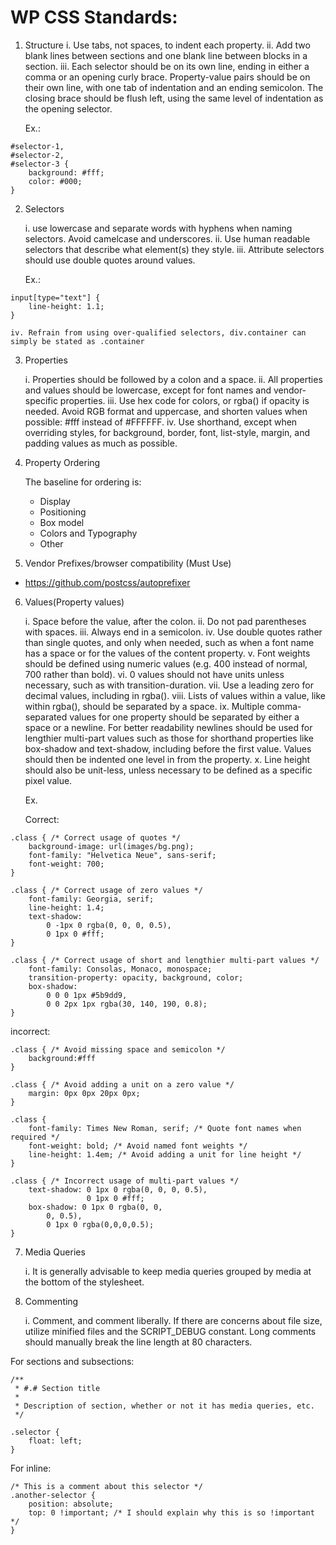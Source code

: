 # WP CSS Standards:

1. Structure
	i. Use tabs, not spaces, to indent each property.
	ii. Add two blank lines between sections and one blank line between blocks in a section.
	iii. Each selector should be on its own line, ending in either a comma or an opening curly brace. Property-value pairs should be on their own line, with one tab of indentation and an ending semicolon. The closing brace should be flush left, using the same level of indentation as the opening selector.
	
	Ex.: 
```
#selector-1,
#selector-2,
#selector-3 {
    background: #fff;
    color: #000;
}
```

2. Selectors

	i. use lowercase and separate words with hyphens when naming selectors. Avoid camelcase and underscores.
	ii. Use human readable selectors that describe what element(s) they style.
	iii. Attribute selectors should use double quotes around values.
	
    Ex.:
```
input[type="text"] {
    line-height: 1.1;
}
```
	iv. Refrain from using over-qualified selectors, div.container can simply be stated as .container

3. Properties

	i. Properties should be followed by a colon and a space.
	ii. All properties and values should be lowercase, except for font names and vendor-specific properties.
	iii. Use hex code for colors, or rgba() if opacity is needed. Avoid RGB format and uppercase, and shorten values when possible: #fff instead of #FFFFFF.
	iv. Use shorthand, except when overriding styles, for background, border, font, list-style, margin, and padding values as much as possible.
	
	
4. Property Ordering

	The baseline for ordering is:
	
	* Display
	* Positioning
	* Box model
	* Colors and Typography
	* Other
	

5. Vendor Prefixes/browser compatibility
	(Must Use)

* https://github.com/postcss/autoprefixer

6. Values(Property values)

	i. Space before the value, after the colon.
	ii. Do not pad parentheses with spaces.
	iii. Always end in a semicolon.
	iv. Use double quotes rather than single quotes, and only when needed, such as when a font name has a space or for the values of the content property.
	v. Font weights should be defined using numeric values (e.g. 400 instead of normal, 700 rather than bold).
	vi. 0 values should not have units unless necessary, such as with transition-duration.
	vii. Use a leading zero for decimal values, including in rgba().
	viii. Lists of values within a value, like within rgba(), should be separated by a space.
	ix. Multiple comma-separated values for one property should be separated by either a space or a newline. For better readability newlines should be used for lengthier multi-part values such as those for shorthand properties like box-shadow and text-shadow, including before the first value. Values should then be indented one level in from the property.
	x. Line height should also be unit-less, unless necessary to be defined as a specific pixel value.
	
	Ex.
	
	Correct:
```
.class { /* Correct usage of quotes */
	background-image: url(images/bg.png);
	font-family: "Helvetica Neue", sans-serif;
	font-weight: 700;
}

.class { /* Correct usage of zero values */
    font-family: Georgia, serif;
    line-height: 1.4;
    text-shadow:
        0 -1px 0 rgba(0, 0, 0, 0.5),
        0 1px 0 #fff;
}

.class { /* Correct usage of short and lengthier multi-part values */
    font-family: Consolas, Monaco, monospace;
    transition-property: opacity, background, color;
    box-shadow:
        0 0 0 1px #5b9dd9,
        0 0 2px 1px rgba(30, 140, 190, 0.8);
}

```
incorrect:
```
.class { /* Avoid missing space and semicolon */
    background:#fff
}

.class { /* Avoid adding a unit on a zero value */
    margin: 0px 0px 20px 0px;
}

.class {
    font-family: Times New Roman, serif; /* Quote font names when required */
    font-weight: bold; /* Avoid named font weights */
    line-height: 1.4em; /* Avoid adding a unit for line height */
}

.class { /* Incorrect usage of multi-part values */
    text-shadow: 0 1px 0 rgba(0, 0, 0, 0.5),
                 0 1px 0 #fff;
    box-shadow: 0 1px 0 rgba(0, 0,
        0, 0.5),
        0 1px 0 rgba(0,0,0,0.5);
}
```
	
	
	
	
7. Media Queries
	
	i. It is generally advisable to keep media queries grouped by media at the bottom of the stylesheet.

8. Commenting
	
	i. Comment, and comment liberally. If there are concerns about file size, utilize minified files and the SCRIPT_DEBUG constant. Long comments should manually break the line length at 80 characters.
	
For sections and subsections:
```
/**
 * #.# Section title
 *
 * Description of section, whether or not it has media queries, etc.
 */

.selector {
    float: left;
}
```
For inline:
```
/* This is a comment about this selector */
.another-selector {
    position: absolute;
    top: 0 !important; /* I should explain why this is so !important */
}
```
